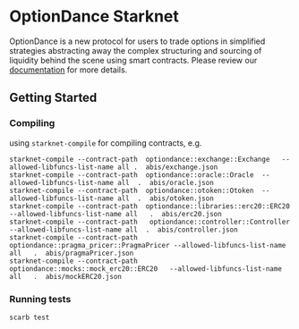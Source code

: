 # OptionDance Starknet

OptionDance is a new protocol for users to trade options in simplified strategies abstracting away the complex structuring and sourcing of liquidity behind the scene using smart contracts. Please review our [documentation](https://docs.option.dance) for more details.


## Getting Started

### Compiling

using `starknet-compile`  for compiling contracts, e.g.
```
starknet-compile --contract-path  optiondance::exchange::Exchange   --allowed-libfuncs-list-name all .  abis/exchange.json
starknet-compile --contract-path  optiondance::oracle::Oracle  --allowed-libfuncs-list-name all  .  abis/oracle.json
starknet-compile --contract-path  optiondance::otoken::Otoken  --allowed-libfuncs-list-name all  .  abis/otoken.json
starknet-compile --contract-path  optiondance::libraries::erc20::ERC20   --allowed-libfuncs-list-name all   .  abis/erc20.json
starknet-compile --contract-path   optiondance::controller::Controller  --allowed-libfuncs-list-name all  .  abis/controller.json
starknet-compile --contract-path   optiondance::pragma_pricer::PragmaPricer --allowed-libfuncs-list-name all   .  abis/pragmaPricer.json
starknet-compile --contract-path   optiondance::mocks::mock_erc20::ERC20   --allowed-libfuncs-list-name all   .  abis/mockERC20.json
```

### Running tests
```
scarb test
```